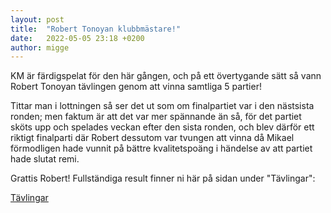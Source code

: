 ```yaml
---
layout: post
title:  "Robert Tonoyan klubbmästare!"
date:   2022-05-05 23:18 +0200
author: migge
---
```


KM är färdigspelat för den här gången, och på ett övertygande sätt så
vann Robert Tonoyan tävlingen genom att vinna samtliga 5 partier!

Tittar man i lottningen så ser det ut som om finalpartiet var i den
nästsista ronden; men faktum är att det var mer spännande än så, för det
partiet sköts upp och spelades veckan efter den sista ronden, och blev
därför ett riktigt finalparti där Robert dessutom var tvungen att vinna
då Mikael förmodligen hade vunnit på bättre kvalitetspoäng i händelse av
att partiet hade slutat remi.

Grattis Robert! Fullständiga result finner ni här på sidan under "Tävlingar":

[Tävlingar]({{site.baseurl}}/turneringar)
